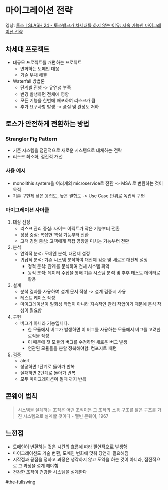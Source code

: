 # 마이그레이션 전략
영상: [토스ㅣSLASH 24 - 토스뱅크가 차세대를 하지 않는 이유: 지속 가능한 마이그레이션 전략](https://youtu.be/LwH9h8dG3PQ?si=-AaInImRai7Ieq-2)

## 차세대 프로젝트
- 대규모 프로젝트를 개편하는 프로젝트
  - 변화하는 도메인 대응
  - 기술 부채 해결
- Waterfall 방법론
  - 단계별 진행 -> 유연성 부족
  - 변경 발생하면 전체에 영향
  - 모든 기능을 한번에 배포하여 리스크가 큼
  - 추가 요구사항 발생 -> 품질 및 완성도 저하
## 토스가 안전하게 전환하는 방법
### Strangler Fig Pattern
- 기존 시스템을 점진적으로 새로운 시스템으로 대체하는 전략
- 리스크 최소화, 점진적 개선
### 사용 예시
- monolithis system을 여러개의 microservice로 전환 -> MSA 로 변환하는 것이 목적
- 기존 구현체 낮은 응집도, 높은 결합도 -> Use Case 단위로 독립적 구현
### 마이그레이션 사이클
1. 대상 선정
   - 리스크 관리 중심: 사이드 이펙트가 작은 기능부터 전환
   - 성장 중심: 복잡한 핵심 기능부터 전환
   - 고객 경험 중심: 고객에게 직접 영향을 미치는 기능부터 전환
2. 분석
   - 연역적 분석: 도메인 분석, 대전제 설정
   - 귀납적 분석: 기존 시스템 분석하여 대전제 검증 및 새로운 대전제 설정
     - 정적 분석: 관계를 분석하여 전체 시스템 파악
     - 동적 분석: 데이터 수집을 통해 기존 시스템 분석 및 추후 테스트 데이터로 활용
3. 설계
   - 분석 결과를 사용하여 설계 문서 작성 -> 설계 검증시 사용
   - 테스트 케이스 작성
   - 마이그레이션이 일회성 작업이 아니라 지속적인 관리 작업이기 때문에 문석 작성이 필요함
4. 구현
   - 버그가 아니라 기능입니다.
     - 한 모듈에서 버그가 발생하면 이 버그를 사용하는 모듈에서 버그를 고려한 로직을 작성
     - 이 때문에 첫 모듈의 버그를 수정하면 새로운 버그 발생
     - 연관된 모듈들을 분할 정복해야함: 컴포지트 패턴
5. 검증
   - alert
   - 성공하면 1단계로 돌아가 반복
   - 실패하면 2단계로 돌아가 반복
   - 모두 마이그레이션이 될때 까지 반복
## 콘웨이 법칙
> 시스템을 설계하는 조직은 어떤 조직이든 그 조직의 소통 구조를 닮은 구조를 가진 시스템으로 설계할 것이다 - 멜빈 콘웨이, 1967
## 느낀점
- 도메인이 변환하는 것은 시간의 흐름에 따라 필연적으로 발생함
- 마이그레이션도 기술 변환, 도메인 변화에 맞춰 당연히 필요해짐
- 시작점과 끝점을 정하고 과정은 생각하지 않고 도약을 하는 것이 아니라, 점진적으로 그 과정을 설계 해야함
- 건강한 조직이 건강한 시스템을 설계한다
  
#the-fullswing